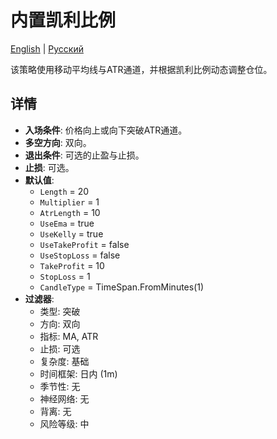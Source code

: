 # 内置凯利比例
[English](README.md) | [Русский](README_ru.md)

该策略使用移动平均线与ATR通道，并根据凯利比例动态调整仓位。

## 详情

- **入场条件**: 价格向上或向下突破ATR通道。
- **多空方向**: 双向。
- **退出条件**: 可选的止盈与止损。
- **止损**: 可选。
- **默认值**:
  - `Length` = 20
  - `Multiplier` = 1
  - `AtrLength` = 10
  - `UseEma` = true
  - `UseKelly` = true
  - `UseTakeProfit` = false
  - `UseStopLoss` = false
  - `TakeProfit` = 10
  - `StopLoss` = 1
  - `CandleType` = TimeSpan.FromMinutes(1)
- **过滤器**:
  - 类型: 突破
  - 方向: 双向
  - 指标: MA, ATR
  - 止损: 可选
  - 复杂度: 基础
  - 时间框架: 日内 (1m)
  - 季节性: 无
  - 神经网络: 无
  - 背离: 无
  - 风险等级: 中
